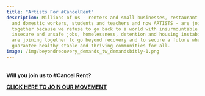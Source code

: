 ```yaml
---
title: "Artists For #CancelRent"
description: Millions of us - renters and small businesses, restaurant workers
  and domestic workers, students and teachers and now ARTISTS - are joining
  together because we refuse to go back to a world with insurmountable debt,
  insecure and unsafe jobs, homelessness, detention and housing instability. We
  are joining together to go beyond recovery and to secure a future where we
  guarantee healthy stable and thriving communities for all.
image: /img/beyondrecovery_demands_tw_demandsbitly-1.png
---
```

\
**Will you join us to #Cancel Rent?**

**[CLICK HERE TO JOIN OUR MOVEMENT](https://docs.google.com/forms/d/18-2OVBxFhLOHQLnpPD0eo26wad9Y6r4FJRTebkFE7VU/edit?ts=5eb17880)**
